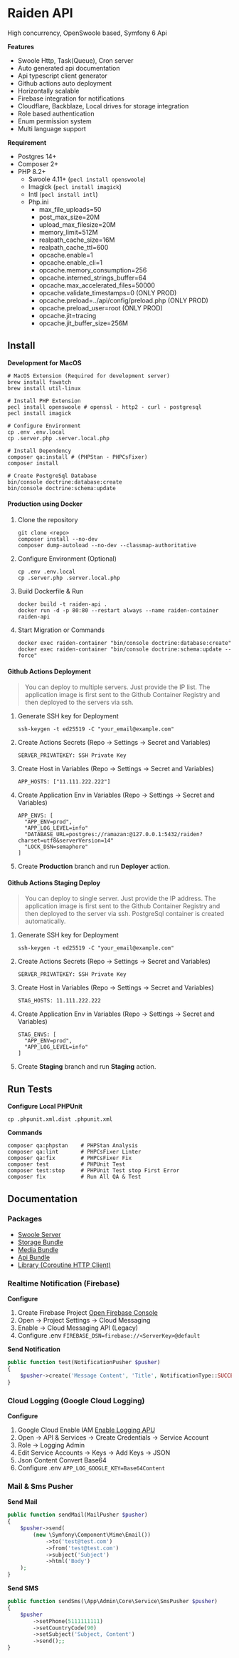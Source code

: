 # Raiden API

High concurrency, OpenSwoole based, Symfony 6 Api

__Features__
* Swoole Http, Task(Queue), Cron server
* Auto generated api documentation
* Api typescript client generator
* Github actions auto deployment
* Horizontally scalable
* Firebase integration for notifications
* Cloudflare, Backblaze, Local drives for storage integration
* Role based authentication
* Enum permission system
* Multi language support

__Requirement__
* Postgres 14+
* Composer 2+
* PHP 8.2+
  * Swoole 4.11+ (`pecl install openswoole`)
  * Imagick (`pecl install imagick`)
  * Intl (`pecl install intl`)
  * Php.ini
    * max_file_uploads=50
    * post_max_size=20M
    * upload_max_filesize=20M
    * memory_limit=512M
    * realpath_cache_size=16M
    * realpath_cache_ttl=600
    * opcache.enable=1
    * opcache.enable_cli=1
    * opcache.memory_consumption=256
    * opcache.interned_strings_buffer=64
    * opcache.max_accelerated_files=50000
    * opcache.validate_timestamps=0 (ONLY PROD)
    * opcache.preload=../api/config/preload.php (ONLY PROD)
    * opcache.preload_user=root (ONLY PROD)
    * opcache.jit=tracing
    * opcache.jit_buffer_size=256M

Install
--------------------
__Development for MacOS__

```shell
# MacOS Extension (Required for development server)
brew install fswatch
brew install util-linux

# Install PHP Extension
pecl install openswoole # openssl - http2 - curl - postgresql
pecl install imagick

# Configure Environment
cp .env .env.local
cp .server.php .server.local.php

# Install Dependency
composer qa:install # (PHPStan - PHPCsFixer)
composer install

# Create PostgreSql Database
bin/console doctrine:database:create
bin/console doctrine:schema:update
```

#### Production using Docker

1. Clone the repository
 
   ```shell
   git clone <repo>
   composer install --no-dev
   composer dump-autoload --no-dev --classmap-authoritative
   ```
2. Configure Environment (Optional)

   ```shell
   cp .env .env.local
   cp .server.php .server.local.php
   ```
3. Build Dockerfile & Run

   ```shell
   docker build -t raiden-api .
   docker run -d -p 80:80 --restart always --name raiden-container raiden-api
   ```
4. Start Migration or Commands

   ```shell
   docker exec raiden-container "bin/console doctrine:database:create"
   docker exec raiden-container "bin/console doctrine:schema:update --force"
   ```
#### Github Actions Deployment

>You can deploy to multiple servers. Just provide the IP list. The application image is first sent to the Github
Container Registry and then deployed to the servers via ssh.

1. Generate SSH key for Deployment

   ```shell
   ssh-keygen -t ed25519 -C "your_email@example.com"
   ```
2. Create Actions Secrets (Repo -> Settings -> Secret and Variables)

   ```shell
   SERVER_PRIVATEKEY: SSH Private Key
   ```
3. Create Host in Variables (Repo -> Settings -> Secret and Variables)

   ```shell
   APP_HOSTS: ["11.111.222.222"]
   ```
4. Create Application Env in Variables (Repo -> Settings -> Secret and Variables)

   ```shell
   APP_ENVS: [
     "APP_ENV=prod",
     "APP_LOG_LEVEL=info"
     "DATABASE_URL=postgres://ramazan:@127.0.0.1:5432/raiden?charset=utf8&serverVersion=14"
     "LOCK_DSN=semaphore"
   ]
   ```
5. Create __Production__ branch and run __Deployer__ action.

#### Github Actions Staging Deploy

>You can deploy to single server. Just provide the IP address. The application image is first sent to the Github Container Registry and then deployed to the server via ssh. PostgreSql container is created automatically.

1. Generate SSH key for Deployment

   ```shell
   ssh-keygen -t ed25519 -C "your_email@example.com"
   ```
2. Create Actions Secrets (Repo -> Settings -> Secret and Variables)

   ```shell
   SERVER_PRIVATEKEY: SSH Private Key
   ```
3. Create Host in Variables (Repo -> Settings -> Secret and Variables)

   ```shell
   STAG_HOSTS: 11.111.222.222
   ```
4. Create Application Env in Variables (Repo -> Settings -> Secret and Variables)

   ```shell
   STAG_ENVS: [
     "APP_ENV=prod",
     "APP_LOG_LEVEL=info"
   ]
   ```
5. Create __Staging__ branch and run __Staging__ action.

Run Tests
--------------------
__Configure Local PHPUnit__

```shell
cp .phpunit.xml.dist .phpunit.xml
```

__Commands__

```shell
composer qa:phpstan    # PHPStan Analysis
composer qa:lint       # PHPCsFixer Linter
composer qa:fix        # PHPCsFixer Fix
composer test          # PHPUnit Test
composer test:stop     # PHPUnit Test stop First Error
composer fix           # Run All QA & Test
```

Documentation
--------------------
### Packages

* [Swoole Server](package/SwooleBundle/README.md)
* [Storage Bundle](package/StorageBundle/README.md)
* [Media Bundle](package/MediaBundle/README.md)
* [Api Bundle](package/ApiBundle/README.md)
* [Library (Coroutine HTTP Client)](package/Library/README.md)

### Realtime Notification (Firebase)

__Configure__
1. Create Firebase Project [Open Firebase Console](https://console.firebase.google.com/)
2. Open -> Project Settings -> Cloud Messaging
3. Enable -> Cloud Messaging API (Legacy)
4. Configure .env ``FIREBASE_DSN=firebase://<ServerKey>@default``

__Send Notification__
```php
public function test(NotificationPusher $pusher)
{
    $pusher->create('Message Content', 'Title', NotificationType::SUCCESS)->send();
}
```

### Cloud Logging (Google Cloud Logging)

__Configure__
1. Google Cloud Enable IAM [Enable Logging APU](https://console.cloud.google.com/apis/library/logging.googleapis.com)
2. Open -> API & Services -> Create Credentials -> Service Account
3. Role -> Logging Admin
4. Edit Service Accounts -> Keys -> Add Keys -> JSON
5. Json Content Convert Base64
4. Configure .env ``APP_LOG_GOOGLE_KEY=Base64Content``

### Mail & Sms Pusher
__Send Mail__
```php
public function sendMail(MailPusher $pusher)
{
    $pusher->send(
        (new \Symfony\Component\Mime\Email())
            ->to('test@test.com')
            ->from('test@test.com')
            ->subject('Subject')
            ->html('Body')
    );
}
```

__Send SMS__
```php
public function sendSms(\App\Admin\Core\Service\SmsPusher $pusher)
{
    $pusher
        ->setPhone(5111111111)
        ->setCountryCode(90)
        ->setSubject('Subject, Content')
        ->send();;
}
```